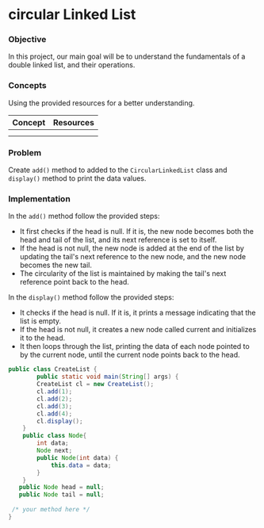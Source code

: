 # circular Linked List 

### Objective

In this project, our main goal will be to understand the fundamentals of a double linked list, and their operations.

### Concepts

Using the provided resources for a better understanding.

|Concept|	Resources|
|-------|----------|
|||
|||

### Problem

Create `add()` method to added to the `CircularLinkedList` class and `display()` method to print the data values.

### Implementation

In the `add()` method follow the provided steps:
* It first checks if the head is null. If it is, the new node becomes both the head and tail of the list, and its next reference is set to itself.
* If the head is not null, the new node is added at the end of the list by updating the tail's next reference to the new node, and the new node becomes the new 
  tail.
* The circularity of the list is maintained by making the tail's next reference point back to the head.
  
In the `display()` method follow the provided steps:
* It checks if the head is null. If it is, it prints a message indicating that the list is empty.
* If the head is not null, it creates a new node called current and initializes it to the head.
* It then loops through the list, printing the data of each node pointed to by the current node, until the current node points back to the head.

```java
public class CreateList { 
        public static void main(String[] args) {  
        CreateList cl = new CreateList();  
        cl.add(1);  
        cl.add(2);  
        cl.add(3);  
        cl.add(4);  
        cl.display();
    }
    public class Node{  
        int data;  
        Node next;  
        public Node(int data) {  
            this.data = data;  
        }  
    }
   public Node head = null;  
   public Node tail = null;  
     
 /* your method here */
}

```
